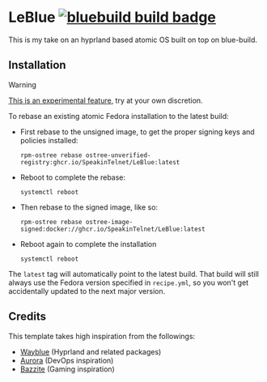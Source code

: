 # LeBlue [![bluebuild build badge](https://github.com/speakintelnet/leblue/actions/workflows/build.yml/badge.svg)](https://github.com/speakintelnet/leblue/actions/workflows/build.yml)

This is my take on an hyprland based atomic OS built on top on blue-build.

## Installation

> [!WARNING]  
> [This is an experimental feature](https://www.fedoraproject.org/wiki/Changes/OstreeNativeContainerStable), try at your own discretion.

To rebase an existing atomic Fedora installation to the latest build:

- First rebase to the unsigned image, to get the proper signing keys and policies installed:
  ```
  rpm-ostree rebase ostree-unverified-registry:ghcr.io/SpeakinTelnet/LeBlue:latest
  ```
- Reboot to complete the rebase:
  ```
  systemctl reboot
  ```
- Then rebase to the signed image, like so:
  ```
  rpm-ostree rebase ostree-image-signed:docker://ghcr.io/SpeakinTelnet/LeBlue:latest
  ```
- Reboot again to complete the installation
  ```
  systemctl reboot
  ```

The `latest` tag will automatically point to the latest build. That build will still always use the Fedora version specified in `recipe.yml`, so you won't get accidentally updated to the next major version.

## Credits

This template takes high inspiration from the followings:

- [Wayblue](https://github.com/wayblueorg/wayblue) (Hyprland and related packages)
- [Aurora](https://github.com/ublue-os/aurora) (DevOps inspiration)
- [Bazzite](https://github.com/ublue-os/bazzite/) (Gaming inspiration)

